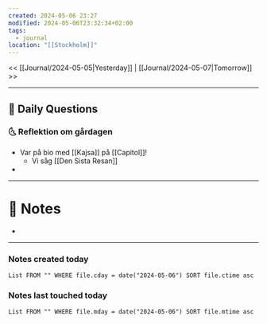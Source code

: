 ```yaml
---
created: 2024-05-06 23:27
modified: 2024-05-06T23:32:34+02:00
tags:
  - journal
location: "[[Stockholm]]"
---
```


<< [[Journal/2024-05-05|Yesterday]] | [[Journal/2024-05-07|Tomorrow]] >>

---
## 📅 Daily Questions
### 🌜 Reflektion om gårdagen
- Var på bio med [[Kajsa]] på [[Capitol]]!
	- Vi såg [[Den Sista Resan]]
- 

---
# 📝 Notes
- 
---
### Notes created today
```dataview
List FROM "" WHERE file.cday = date("2024-05-06") SORT file.ctime asc
```
### Notes last touched today
```dataview
List FROM "" WHERE file.mday = date("2024-05-06") SORT file.mtime asc
```